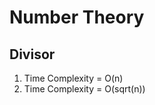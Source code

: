 # Number Theory

## Divisor
01. Time Complexity = O(n) <br/>
02. Time Complexity = O(sqrt(n)) <br/>
